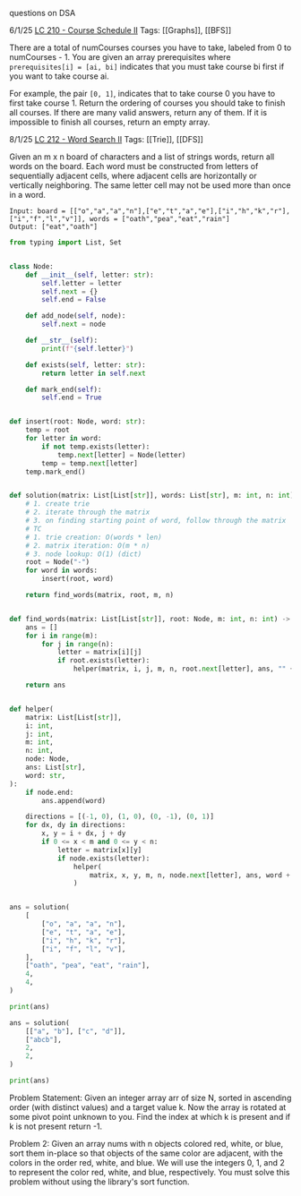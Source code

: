 questions on DSA

6/1/25
[LC 210 - Course Schedule II](https://leetcode.com/problems/course-schedule-ii/description/)
Tags: [[Graphs]], [[BFS]]

There are a total of numCourses courses you have to take, labeled from 0 to numCourses - 1. You are given an array prerequisites where `prerequisites[i] = [ai, bi]` indicates that you must take course bi first if you want to take course ai.

For example, the pair `[0, 1]`, indicates that to take course 0 you have to first take course 1.
Return the ordering of courses you should take to finish all courses. If there are many valid answers, return any of them. If it is impossible to finish all courses, return an empty array.


8/1/25
[LC 212 - Word Search II](https://leetcode.com/problems/word-search-ii/description/)
Tags: [[Trie]], [[DFS]]

Given an m x n board of characters and a list of strings words, return all words on the board.
Each word must be constructed from letters of sequentially adjacent cells, where adjacent cells are horizontally or vertically neighboring. 
The same letter cell may not be used more than once in a word.

```
Input: board = [["o","a","a","n"],["e","t","a","e"],["i","h","k","r"],["i","f","l","v"]], words = ["oath","pea","eat","rain"]
Output: ["eat","oath"]
```

```python
from typing import List, Set


class Node:
    def __init__(self, letter: str):
        self.letter = letter
        self.next = {}
        self.end = False

    def add_node(self, node):
        self.next = node

    def __str__(self):
        print(f"{self.letter}")

    def exists(self, letter: str):
        return letter in self.next

    def mark_end(self):
        self.end = True


def insert(root: Node, word: str):
    temp = root
    for letter in word:
        if not temp.exists(letter):
            temp.next[letter] = Node(letter)
        temp = temp.next[letter]
    temp.mark_end()


def solution(matrix: List[List[str]], words: List[str], m: int, n: int) -> List[str]:
    # 1. create trie
    # 2. iterate through the matrix
    # 3. on finding starting point of word, follow through the matrix
    # TC
    # 1. trie creation: O(words * len)
    # 2. matrix iteration: O(m * n)
    # 3. node lookup: O(1) (dict)
    root = Node("-")
    for word in words:
        insert(root, word)

    return find_words(matrix, root, m, n)


def find_words(matrix: List[List[str]], root: Node, m: int, n: int) -> List[str]:
    ans = []
    for i in range(m):
        for j in range(n):
            letter = matrix[i][j]
            if root.exists(letter):
                helper(matrix, i, j, m, n, root.next[letter], ans, "" + letter)

    return ans


def helper(
    matrix: List[List[str]],
    i: int,
    j: int,
    m: int,
    n: int,
    node: Node,
    ans: List[str],
    word: str,
):
    if node.end:
        ans.append(word)

    directions = [(-1, 0), (1, 0), (0, -1), (0, 1)]
    for dx, dy in directions:
        x, y = i + dx, j + dy
        if 0 <= x < m and 0 <= y < n:
            letter = matrix[x][y]
            if node.exists(letter):
                helper(
                    matrix, x, y, m, n, node.next[letter], ans, word + letter
                )


ans = solution(
    [
        ["o", "a", "a", "n"],
        ["e", "t", "a", "e"],
        ["i", "h", "k", "r"],
        ["i", "f", "l", "v"],
    ],
    ["oath", "pea", "eat", "rain"],
    4,
    4,
)

print(ans)

ans = solution(
    [["a", "b"], ["c", "d"]],
    ["abcb"],
    2,
    2,
)

print(ans)
```


Problem Statement: Given an integer array arr of size N, sorted in ascending order (with distinct values) and a target value k. Now the array is rotated at some pivot point unknown to you. Find the index at which k is present and if k is not present return -1.


Problem 2: 
Given an array nums with n objects colored red, white, or blue, sort them in-place so that objects of the same color are adjacent, with the colors in the order red, white, and blue. We will use the integers 0, 1, and 2 to represent the color red, white, and blue, respectively. 
You must solve this problem without using the library's sort function. 

